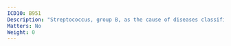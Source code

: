 ```yaml
---
ICD10: B951
Description: "Streptococcus, group B, as the cause of diseases classified to other chapters"
Matters: No
Weight: 0
---
```

